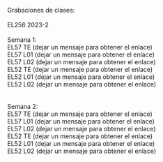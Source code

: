 Grabaciones de clases:<br><br>
EL256 2023-2<br><br>
Semana 1:<br>  EL57 TE (dejar un mensaje para obtener el enlace)<br>
            EL57 L01 (dejar un mensaje para obtener el enlace)<br>
            EL57 L02 (dejar un mensaje para obtener el enlace)<br>
            EL52 TE (dejar un mensaje para obtener el enlace)<br>
            EL52 L01 (dejar un mensaje para obtener el enlace)<br>
            EL52 L02 (dejar un mensaje para obtener el enlace)<br><br>            
Semana 2:<br>  EL57 TE (dejar un mensaje para obtener el enlace)<br>
            EL57 L01 (dejar un mensaje para obtener el enlace)<br>
            EL57 L02 (dejar un mensaje para obtener el enlace)<br>
            EL52 TE (dejar un mensaje para obtener el enlace)<br>
            EL52 L01 (dejar un mensaje para obtener el enlace)<br>
            EL52 L02 (dejar un mensaje para obtener el enlace)<br><br>            
